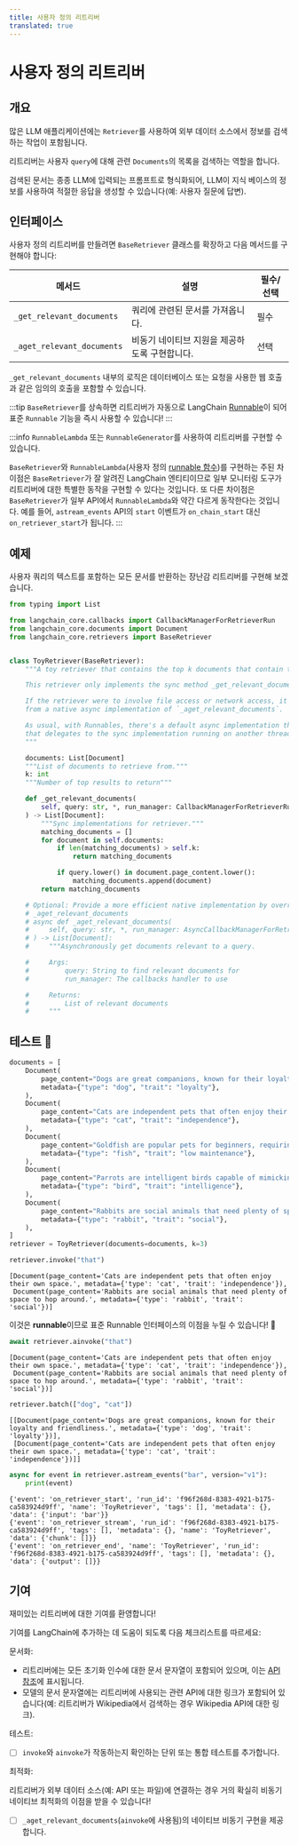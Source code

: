 ```yaml
---
title: 사용자 정의 리트리버
translated: true
---
```


# 사용자 정의 리트리버

## 개요

많은 LLM 애플리케이션에는 `Retriever`를 사용하여 외부 데이터 소스에서 정보를 검색하는 작업이 포함됩니다.

리트리버는 사용자 `query`에 대해 관련 `Documents`의 목록을 검색하는 역할을 합니다.

검색된 문서는 종종 LLM에 입력되는 프롬프트로 형식화되어, LLM이 지식 베이스의 정보를 사용하여 적절한 응답을 생성할 수 있습니다(예: 사용자 질문에 답변).

## 인터페이스

사용자 정의 리트리버를 만들려면 `BaseRetriever` 클래스를 확장하고 다음 메서드를 구현해야 합니다:

| 메서드                         | 설명                                      | 필수/선택 |
|--------------------------------|--------------------------------------------------|-------------------|
| `_get_relevant_documents`      | 쿼리에 관련된 문서를 가져옵니다.               | 필수          |
| `_aget_relevant_documents`     | 비동기 네이티브 지원을 제공하도록 구현합니다.       | 선택          |

`_get_relevant_documents` 내부의 로직은 데이터베이스 또는 요청을 사용한 웹 호출과 같은 임의의 호출을 포함할 수 있습니다.

:::tip
`BaseRetriever`를 상속하면 리트리버가 자동으로 LangChain [Runnable](/docs/expression_language/interface)이 되어 표준 `Runnable` 기능을 즉시 사용할 수 있습니다!
:::

:::info
`RunnableLambda` 또는 `RunnableGenerator`를 사용하여 리트리버를 구현할 수 있습니다.

`BaseRetriever`와 `RunnableLambda`(사용자 정의 [runnable 함수](/docs/expression_language/primitives/functions))를 구현하는 주된 차이점은 `BaseRetriever`가 잘 알려진 LangChain 엔티티이므로 일부 모니터링 도구가 리트리버에 대한 특별한 동작을 구현할 수 있다는 것입니다. 또 다른 차이점은 `BaseRetriever`가 일부 API에서 `RunnableLambda`와 약간 다르게 동작한다는 것입니다. 예를 들어, `astream_events` API의 `start` 이벤트가 `on_chain_start` 대신 `on_retriever_start`가 됩니다.
:::

## 예제

사용자 쿼리의 텍스트를 포함하는 모든 문서를 반환하는 장난감 리트리버를 구현해 보겠습니다.

```python
from typing import List

from langchain_core.callbacks import CallbackManagerForRetrieverRun
from langchain_core.documents import Document
from langchain_core.retrievers import BaseRetriever


class ToyRetriever(BaseRetriever):
    """A toy retriever that contains the top k documents that contain the user query.

    This retriever only implements the sync method _get_relevant_documents.

    If the retriever were to involve file access or network access, it could benefit
    from a native async implementation of `_aget_relevant_documents`.

    As usual, with Runnables, there's a default async implementation that's provided
    that delegates to the sync implementation running on another thread.
    """

    documents: List[Document]
    """List of documents to retrieve from."""
    k: int
    """Number of top results to return"""

    def _get_relevant_documents(
        self, query: str, *, run_manager: CallbackManagerForRetrieverRun
    ) -> List[Document]:
        """Sync implementations for retriever."""
        matching_documents = []
        for document in self.documents:
            if len(matching_documents) > self.k:
                return matching_documents

            if query.lower() in document.page_content.lower():
                matching_documents.append(document)
        return matching_documents

    # Optional: Provide a more efficient native implementation by overriding
    # _aget_relevant_documents
    # async def _aget_relevant_documents(
    #     self, query: str, *, run_manager: AsyncCallbackManagerForRetrieverRun
    # ) -> List[Document]:
    #     """Asynchronously get documents relevant to a query.

    #     Args:
    #         query: String to find relevant documents for
    #         run_manager: The callbacks handler to use

    #     Returns:
    #         List of relevant documents
    #     """
```

## 테스트 🧪

```python
documents = [
    Document(
        page_content="Dogs are great companions, known for their loyalty and friendliness.",
        metadata={"type": "dog", "trait": "loyalty"},
    ),
    Document(
        page_content="Cats are independent pets that often enjoy their own space.",
        metadata={"type": "cat", "trait": "independence"},
    ),
    Document(
        page_content="Goldfish are popular pets for beginners, requiring relatively simple care.",
        metadata={"type": "fish", "trait": "low maintenance"},
    ),
    Document(
        page_content="Parrots are intelligent birds capable of mimicking human speech.",
        metadata={"type": "bird", "trait": "intelligence"},
    ),
    Document(
        page_content="Rabbits are social animals that need plenty of space to hop around.",
        metadata={"type": "rabbit", "trait": "social"},
    ),
]
retriever = ToyRetriever(documents=documents, k=3)
```

```python
retriever.invoke("that")
```

```output
[Document(page_content='Cats are independent pets that often enjoy their own space.', metadata={'type': 'cat', 'trait': 'independence'}),
 Document(page_content='Rabbits are social animals that need plenty of space to hop around.', metadata={'type': 'rabbit', 'trait': 'social'})]
```

이것은 **runnable**이므로 표준 Runnable 인터페이스의 이점을 누릴 수 있습니다! 🤩

```python
await retriever.ainvoke("that")
```

```output
[Document(page_content='Cats are independent pets that often enjoy their own space.', metadata={'type': 'cat', 'trait': 'independence'}),
 Document(page_content='Rabbits are social animals that need plenty of space to hop around.', metadata={'type': 'rabbit', 'trait': 'social'})]
```

```python
retriever.batch(["dog", "cat"])
```

```output
[[Document(page_content='Dogs are great companions, known for their loyalty and friendliness.', metadata={'type': 'dog', 'trait': 'loyalty'})],
 [Document(page_content='Cats are independent pets that often enjoy their own space.', metadata={'type': 'cat', 'trait': 'independence'})]]
```

```python
async for event in retriever.astream_events("bar", version="v1"):
    print(event)
```

```output
{'event': 'on_retriever_start', 'run_id': 'f96f268d-8383-4921-b175-ca583924d9ff', 'name': 'ToyRetriever', 'tags': [], 'metadata': {}, 'data': {'input': 'bar'}}
{'event': 'on_retriever_stream', 'run_id': 'f96f268d-8383-4921-b175-ca583924d9ff', 'tags': [], 'metadata': {}, 'name': 'ToyRetriever', 'data': {'chunk': []}}
{'event': 'on_retriever_end', 'name': 'ToyRetriever', 'run_id': 'f96f268d-8383-4921-b175-ca583924d9ff', 'tags': [], 'metadata': {}, 'data': {'output': []}}
```

## 기여

재미있는 리트리버에 대한 기여를 환영합니다!

기여를 LangChain에 추가하는 데 도움이 되도록 다음 체크리스트를 따르세요:

문서화:

* 리트리버에는 모든 초기화 인수에 대한 문서 문자열이 포함되어 있으며, 이는 [API 참조](https://api.python.langchain.com/en/stable/langchain_api_reference.html)에 표시됩니다.
* 모델의 문서 문자열에는 리트리버에 사용되는 관련 API에 대한 링크가 포함되어 있습니다(예: 리트리버가 Wikipedia에서 검색하는 경우 Wikipedia API에 대한 링크).

테스트:

* [ ] `invoke`와 `ainvoke`가 작동하는지 확인하는 단위 또는 통합 테스트를 추가합니다.

최적화:

리트리버가 외부 데이터 소스(예: API 또는 파일)에 연결하는 경우 거의 확실히 비동기 네이티브 최적화의 이점을 받을 수 있습니다!

* [ ] `_aget_relevant_documents`(`ainvoke`에 사용됨)의 네이티브 비동기 구현을 제공합니다.
